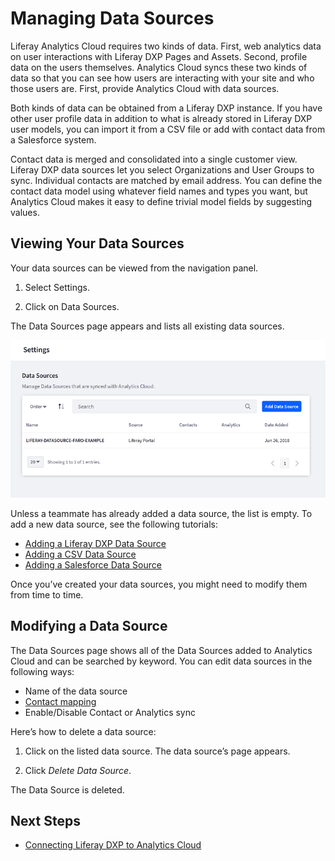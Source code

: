 # Managing Data Sources

Liferay Analytics Cloud requires two kinds of data. First, web analytics data on user interactions with Liferay DXP Pages and Assets. Second, profile data on the users themselves. Analytics Cloud syncs these two kinds of data so that you can see how users are interacting with your site and who those users are. First, provide Analytics Cloud with data sources.

Both kinds of data can be obtained from a Liferay DXP instance. If you have other user profile data in addition to what is already stored in Liferay DXP user models, you can import it from a CSV file or add with contact data from a Salesforce system.

Contact data is merged and consolidated into a single customer view. Liferay DXP data sources let you select Organizations and User Groups to sync. Individual contacts are matched by email address. You can define the contact data model using whatever field names and types you want, but Analytics Cloud makes it easy to define trivial model fields by suggesting values.

## Viewing Your Data Sources

Your data sources can be viewed from the navigation panel.

1. Select Settings.

1. Click on Data Sources.

The Data Sources page appears and lists all existing data sources.

![View, edit, and add data sources from the Data Sources page.](managing-data-sources/images/01.png)

Unless a teammate has already added a data source, the list is empty. To add a new data source, see the following tutorials:

* [Adding a Liferay DXP Data Source](./connecting-liferay-dxp-to-analytics-cloud.md)
* [Adding a CSV Data Source](../../individuals-and-segments/individual-profiles/adding-a-csv-data-source.md)
* [Adding a Salesforce Data Source](../../individuals-and-segments/individual-profiles/adding-a-salesforce-data-source.md)

Once you’ve created your data sources, you might need to modify them from time to time.

## Modifying a Data Source

The Data Sources page shows all of the Data Sources added to Analytics Cloud and can be searched by keyword. You can edit data sources in the following ways:

* Name of the data source
* [Contact mapping](../../individuals-and-segments/individual-profiles/mapping-contact-data.md)
* Enable/Disable Contact or Analytics sync

Here’s how to delete a data source:

1. Click on the listed data source. The data source’s page appears.

1. Click *Delete Data Source*.

The Data Source is deleted.

## Next Steps

* [Connecting Liferay DXP to Analytics Cloud](./connecting-liferay-dxp-to-analytics-cloud.md)
